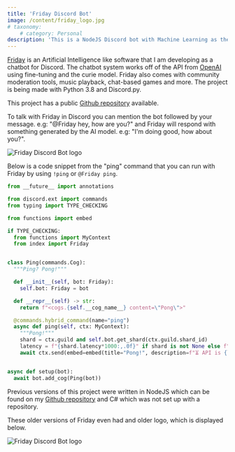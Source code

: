 ```yaml
---
title: 'Friday Discord Bot'
image: /content/friday_logo.jpg
# taxonomy:
	# category: Personal
description: 'This is a NodeJS Discord bot with Machine Learning as the foundation and cool features like playing music.'
---
```


[Friday](https://friday-bot.com) is an Artificial Intelligence like software that I am developing as a chatbot for Discord. The chatbot system works off of the API from [OpenAI](https://openai.com/) using fine-tuning and the curie model. Friday also comes with community moderation tools, music playback, chat-based games and more. The project is being made with Python 3.8 and Discord.py. 

This project has a public [Github repository](https://github.com/Brettanda/friday-bot/) available.

To talk with Friday in Discord you can mention the bot followed by your message. e.g: "@Friday hey, how are you?" and Friday will respond with something generated by the AI model. e.g: "I'm doing good, how about you?".

![Friday Discord Bot logo](/content/friday_logo.jpg)

Below is a code snippet from the "ping" command that you can run with Friday by using `!ping` or `@Friday ping`.

```python
from __future__ import annotations

from discord.ext import commands
from typing import TYPE_CHECKING

from functions import embed

if TYPE_CHECKING:
  from functions import MyContext
  from index import Friday


class Ping(commands.Cog):
  """Ping? Pong!"""

  def __init__(self, bot: Friday):
    self.bot: Friday = bot

  def __repr__(self) -> str:
    return f"<cogs.{self.__cog_name__} content=\"Pong\">"

  @commands.hybrid_command(name="ping")
  async def ping(self, ctx: MyContext):
    """Pong!"""
    shard = ctx.guild and self.bot.get_shard(ctx.guild.shard_id)
    latency = f"{shard.latency*1000:,.0f}" if shard is not None else f"{self.bot.latency*1000:,.0f}"
    await ctx.send(embed=embed(title="Pong!", description=f"⏳ API is {latency}ms"))


async def setup(bot):
  await bot.add_cog(Ping(bot))
```

Previous versions of this project were written in NodeJS which can be found on my [Github repository](https://github.com/Brettanda/friday-discord-node.js) and C# which was not set up with a repository.

These older versions of Friday even had and older logo, which is displayed below.

![Friday Discord Bot logo](/content/friday_logo.png)